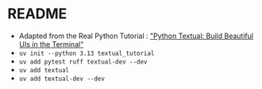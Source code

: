 # README

* Adapted from the Real Python Tutorial : ["Python Textual: Build Beautiful UIs in the Terminal"](https://realpython.com/python-textual/)
* `uv init --python 3.13 textual_tutorial`
* `uv add pytest ruff textual-dev --dev`
* `uv add textual`
* `uv add textual-dev --dev`